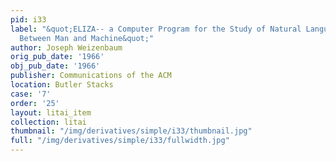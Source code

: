 ```yaml
---
pid: i33
label: "&quot;ELIZA-- a Computer Program for the Study of Natural Language Communication
  Between Man and Machine&quot;"
author: Joseph Weizenbaum
orig_pub_date: '1966'
obj_pub_date: '1966'
publisher: Communications of the ACM
location: Butler Stacks
case: '7'
order: '25'
layout: litai_item
collection: litai
thumbnail: "/img/derivatives/simple/i33/thumbnail.jpg"
full: "/img/derivatives/simple/i33/fullwidth.jpg"
---
```

